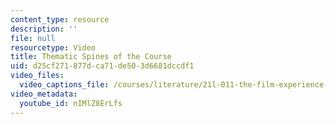 ```yaml
---
content_type: resource
description: ''
file: null
resourcetype: Video
title: Thematic Spines of the Course
uid: d25cf271-877d-ca71-de50-3d6681dccdf1
video_files:
  video_captions_file: /courses/literature/21l-011-the-film-experience-fall-2013/instructor-insights/video-playlist/thematic-spines-of-the-course/nIMlZ8ErLfs.vtt
video_metadata:
  youtube_id: nIMlZ8ErLfs
---
```


